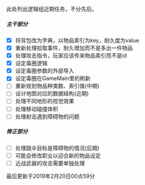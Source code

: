 此处列出逻辑组近期任务，不分先后。

##### 主干部分

- [x] 将背包改为字典，以物品索引为key，耐久度为value
- [x] 重新处理拾取事件，耐久增加而不是多出一件物品
- [x] 处理攻击指令，玩家应该传来物品索引而不是id
- [x] 设定毒圈逻辑
- [x] 设定毒圈参数的外部导入
- [x] 设定毒圈在GameMain里的刷新
- [ ] 重新规划物品种类数、索引值(中期)
- [ ] 设计地图对应的数据结构(近期)
- [ ] 处理不同地形的视觉效果
- [ ] 处理移动碰撞体积
- [ ] 处理射击遇到障碍物的问题

##### 修正部分

- [ ] 处理跳伞目标是障碍物的情况(后期)
- [ ] 可能会修改职业以迎合新的物品设定
- [ ] 近战武器的攻击需要单独处理

最后更新于2019年2月20日00点59分